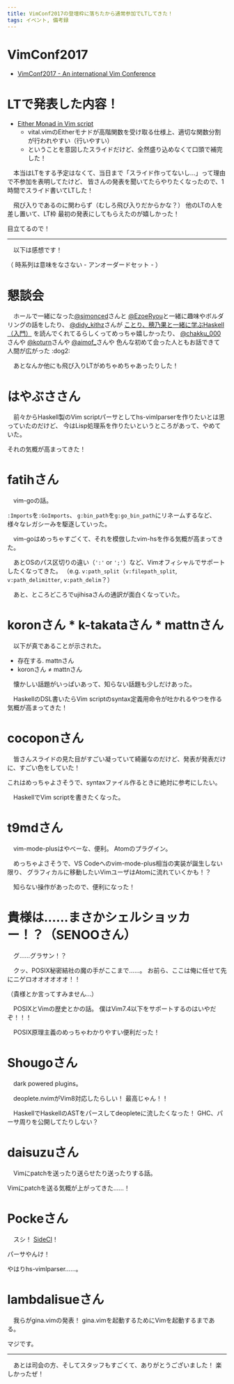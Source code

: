 ```yaml
---
title: VimConf2017の登壇枠に落ちたから通常参加でLTしてきた！
tags: イベント, 備考録
---
```

# VimConf2017

- [VimConf2017 - An international Vim Conference](http://vimconf.vim-jp.org/2017/)


# LTで発表した内容！

- [Either Monad in Vim script](https://aiya000.github.io/Maid/either-monad-in-vim-script)
    - vital.vimのEitherモナドが高階関数を受け取る仕様上、適切な関数分割が行われやすい（行いやすい）
    - ということを意図したスライドだけど、全然盛り込めなくて口頭で補完した！

　本当はLTをする予定はなくて、当日まで「スライド作ってないし…」って理由で不参加を表明してたけど、
皆さんの発表を聞いてたらやりたくなったので、1時間でスライド書いてLTした！

　飛び入りであるのに関わらず（むしろ飛び入りだからかな？）
他のLTの人を差し置いて、LT枠 最初の発表にしてもらえたのが嬉しかった！

目立てるので！

- - -

　以下は感想です！

（ 時系列は意味をなさない - アンオーダードセット - ）


# 懇談会
　ホールで一緒になった[\@simonced](https://twitter.com/simonced)さんと
[\@EzoeRyou](https://twitter.com/EzoeRyou)と一緒に趣味やボルダリングの話をしたり、
[\@didy\_kithz](https://twitter.com/didy_kithz)さんが
[ことり、穂乃果と一緒に学ぶHaskell（入門）](/posts/2017-05-06-learn-haskell-with-muse.html)
を読んでくれてるらしくってめっちゃ嬉しかったり、
[\@chakku\_000](https://twitter.com/chakku_000)さんや
[\@koturn](https://twitter.com/koturn)さんや
[\@aimof\_](https://twitter.com/aimof_)さんや
色んな初めて会った人ともお話できて
人間が広がった :dog2:

　あとなんか他にも飛び入りLTがめちゃめちゃあったりした！


# はやぶささん
　前々からHaskell製のVim scriptパーサとしてhs-vimlparserを作りたいとは思っていたのだけど、
今はLisp処理系を作りたいというところがあって、やめていた。

それの気概が高まってきた！


# fatihさん
　vim-goの話。

`:Imports`を`:GoImports`、
`g:bin_path`を`g:go_bin_path`にリネームするなど、
様々なレガシーみを駆逐していった。

　vim-goはめっちゃすごくて、それを模倣したvim-hsを作る気概が高まってきた。

　あとOSのパス区切りの違い（`':'` or `';'`）など、Vimオフィシャルでサポートしたくなってきた。
（e.g. `v:path_split`（`v:filepath_split`, `v:path_delimitter`, `v:path_delim`？）

　あと、ところどころでujihisaさんの通訳が面白くなっていた。


# koronさん * k-takataさん * mattnさん
　以下が真であることが示された。

- 存在する. mattnさん
- koronさん ≠ mattnさん

　懐かしい話題がいっぱいあって、知らない話題も少しだけあった。

　HaskellのDSL書いたらVim scriptのsyntax定義用命令が吐かれるやつを作る気概が高まってきた！


# cocoponさん
　皆さんスライドの見た目がすごい凝っていて綺麗なのだけど、発表が発表だけに、すごい色をしていた！

これはめっちゃよさそうで、syntaxファイル作るときに絶対に参考にしたい。

　HaskellでVim scriptを書きたくなった。


# t9mdさん
　vim-mode-plusはやべーな、便利。
Atomのプラグイン。

　めっちゃよさそうで、VS Codeへのvim-mode-plus相当の実装が誕生しない限り、
グラフィカルに移動したいVimユーザはAtomに流れていくかも！？

　知らない操作があったので、便利になった！


# 貴様は……まさかシェルショッカー！？（SENOOさん）
　グ……グラサン！？

　クッ、POSIX秘密結社の魔の手がここまで……。
お前ら、ここは俺に任せて先にニゲロオオオオオオ！！

（貴様とか言ってすみません…）

　POSIXとVimの歴史とかの話。
僕はVim7.4以下をサポートするのはいやだぞ！！！

　POSIX原理主義のめっちゃわかりやすい便利だった！


# Shougoさん
　dark powered plugins。

　deoplete.nvimがVim8対応したらしい！
最高じゃん！！

　HaskellでHaskellのASTをパースしてdeopleteに流したくなった！
GHC、パーサ周りを公開してたりしない？


# daisuzuさん
　Vimにpatchを送ったり送らせたり送ったりする話。

Vimにpatchを送る気概が上がってきた……！


# Pockeさん
　スシ！ [SideCI](https://sideci.com/ja)！

パーサやんけ！

やはりhs-vimlparser……。

# lambdalisueさん
　我らがgina.vimの発表！
gina.vimを起動するためにVimを起動するまである。

マジです。

- - -

　あとは司会の方、そしてスタッフもすごくて、ありがとうございました！
楽しかったぜ！
